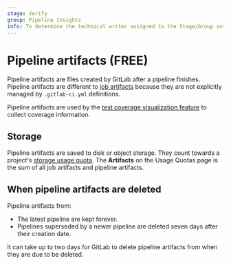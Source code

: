 ```yaml
---
stage: Verify
group: Pipeline Insights
info: To determine the technical writer assigned to the Stage/Group associated with this page, see https://about.gitlab.com/handbook/engineering/ux/technical-writing/#assignments
---
```


# Pipeline artifacts **(FREE)**

Pipeline artifacts are files created by GitLab after a pipeline finishes. Pipeline artifacts are
different to [job artifacts](job_artifacts.md) because they are not explicitly managed by
`.gitlab-ci.yml` definitions.

Pipeline artifacts are used by the [test coverage visualization feature](../../user/project/merge_requests/test_coverage_visualization.md)
to collect coverage information.

## Storage

Pipeline artifacts are saved to disk or object storage. They count towards a project's [storage usage quota](../../user/usage_quotas.md#storage-usage-quota).
The **Artifacts** on the Usage Quotas page is the sum of all job artifacts and pipeline artifacts.

## When pipeline artifacts are deleted

Pipeline artifacts from:

- The latest pipeline are kept forever.
- Pipelines superseded by a newer pipeline are deleted seven days after their creation date.

It can take up to two days for GitLab to delete pipeline artifacts from when they are due to be
deleted.
